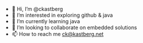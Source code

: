 - 👋 Hi, I’m @ckastberg
- 👀 I’m interested in exploring github & java
- 🌱 I’m currently learning java
- 💞️ I’m looking to collaborate on embedded solutions
- 📫 How to reach me ck@kastberg.net

<!---
ckastberg/ckastberg is a ✨ special ✨ repository because its `README.md` (this file) appears on your GitHub profile.
You can click the Preview link to take a look at your changes.
--->
